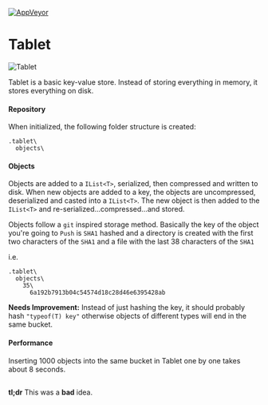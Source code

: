 [![AppVeyor](https://img.shields.io/appveyor/ci/StehlikC/tablet.svg)](https://ci.appveyor.com/project/StehlikC/tablet)

# Tablet

![Tablet](http://media.giphy.com/media/JATUTMsZw2s5a/giphy.gif)

Tablet is a basic key-value store. Instead of storing everything in memory, it stores everything on disk.

#### Repository

When initialized, the following folder structure is created:

```
.tablet\
  objects\
```

#### Objects

Objects are added to a ```IList<T>```, serialized, then compressed and written to disk. When new objects are added to a key, the objects are uncompressed, deserialized and casted into a ```IList<T>```. The new object is then added to the ```IList<T>``` and re-serialized...compressed...and stored.

Objects follow a ```git``` inspired storage method. Basically the key of the object you're going to ```Push``` is ```SHA1``` hashed and a directory is created with the first two characters of the ```SHA1``` and a file with the last 38 characters of the ```SHA1```

i.e.

```
.tablet\
  objects\
    35\
      6a192b7913b04c54574d18c28d46e6395428ab
```
**Needs Improvement:** Instead of just hashing the key, it should probably hash ```"typeof(T) key"``` otherwise objects of different types will end in the same bucket.


#### Performance

Inserting 1000 objects into the same bucket in Tablet one by one takes about 8 seconds.

## 

**tl;dr**  This was a **bad** idea.
